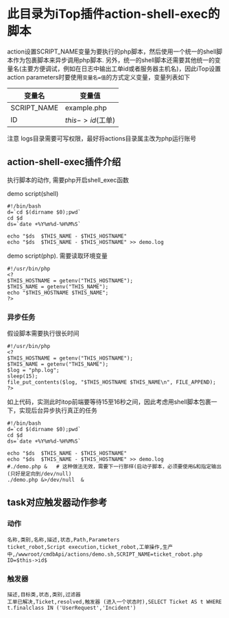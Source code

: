 # 此目录为iTop插件action-shell-exec的脚本

action设置SCRIPT_NAME变量为要执行的php脚本，然后使用一个统一的shell脚本作为包裹脚本来异步调用php脚本. 另外，统一的shell脚本还需要其他统一的变量名(主要方便调试，例如在日志中输出工单id或者服务器主机名)，因此iTop设置action parameters时要使用`变量名=值`的方式定义变量，变量列表如下

| 变量名 | 变量值 |
| -----  | ------ |
| SCRIPT_NAME | example.php |
| ID | $this->id$(工单)|

注意 logs目录需要可写权限，最好将actions目录属主改为php运行账号

## action-shell-exec插件介绍
执行脚本的动作, 需要php开启shell_exec函数

demo script(shell)

```
#!/bin/bash
d=`cd $(dirname $0);pwd`
cd $d
ds=`date +%Y%m%d-%H%M%S`

echo "$ds  $THIS_NAME - $THIS_HOSTNAME"
echo "$ds  $THIS_NAME - $THIS_HOSTNAME" >> demo.log
```

demo script(php). 需要读取环境变量

```
#!/usr/bin/php
<?
$THIS_HOSTNAME = getenv("THIS_HOSTNAME");
$THIS_NAME = getenv("THIS_NAME");
echo "$THIS_HOSTNAME $THIS_NAME";
?>
```

### 异步任务

假设脚本需要执行很长时间

```
#!/usr/bin/php
<?
$THIS_HOSTNAME = getenv("THIS_HOSTNAME");
$THIS_NAME = getenv("THIS_NAME");
$log = "php.log";
sleep(15);
file_put_contents($log, "$THIS_HOSTNAME $THIS_NAME\n", FILE_APPEND);
?>
```

如上代码，实测此时itop前端要等待15至16秒之间，因此考虑用shell脚本包裹一下，实现后台异步执行真正的任务

```
#!/bin/bash
d=`cd $(dirname $0);pwd`
cd $d
ds=`date +%Y%m%d-%H%M%S`

echo "$ds  $THIS_NAME - $THIS_HOSTNAME"
echo "$ds  $THIS_NAME - $THIS_HOSTNAME" >> demo.log
#./demo.php &   # 这种做法无效，需要下一行那样(启动子脚本，必须要使用&和指定输出(只好是定向到/dev/null)
./demo.php &>/dev/null  &
```


## task对应触发器动作参考

### 动作
```
名称,类别,名称,描述,状态,Path,Parameters
ticket_robot,Script execution,ticket_robot,工单操作,生产中,/wwwroot/cmdbApi/actions/demo.sh,SCRIPT_NAME=ticket_robot.php ID=$this->id$
```

### 触发器
```
描述,目标类,状态,类别,过滤器
工单已解决,Ticket,resolved,触发器 (进入一个状态时),SELECT Ticket AS t WHERE t.finalclass IN ('UserRequest','Incident')
```
